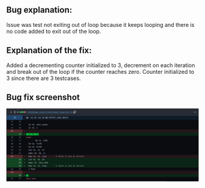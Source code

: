 ## Bug explanation: 
Issue was test not exiting out of loop because it keeps looping and there is no code added to exit out of the loop.

## Explanation of the fix:
Added a decrementing counter initialized to 3, decrement on each iteration and break out of the loop if the counter reaches zero. Counter initialized to 3 since there are 3 testcases.

## Bug fix screenshot
![Bug fix screenshot](image.png)